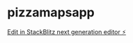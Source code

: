 # pizzamapsapp

[Edit in StackBlitz next generation editor ⚡️](https://stackblitz.com/~/github.com/claymoneyprojects/pizzamapsapp)